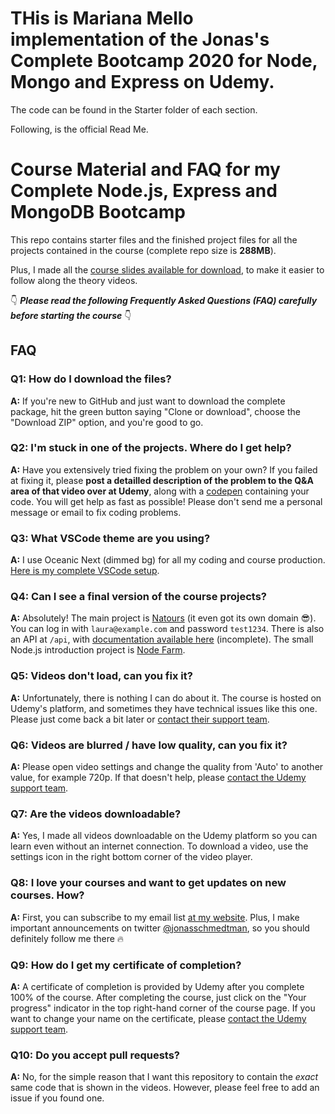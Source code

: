 # THis is Mariana Mello implementation of the Jonas's Complete Bootcamp 2020 for Node, Mongo and Express on Udemy.

The code can be found in the Starter folder of each section.

Following, is the official Read Me.

# Course Material and FAQ for my Complete Node.js, Express and MongoDB Bootcamp

This repo contains starter files and the finished project files for all the projects contained in the course (complete repo size is **288MB**).

Plus, I made all the [course slides available for download](theory-lectures.pdf), to make it easier to follow along the theory videos.

👇 **_Please read the following Frequently Asked Questions (FAQ) carefully before starting the course_** 👇

## FAQ

### Q1: How do I download the files?

**A:** If you're new to GitHub and just want to download the complete package, hit the green button saying "Clone or download", choose the "Download ZIP" option, and you're good to go.

### Q2: I'm stuck in one of the projects. Where do I get help?

**A:** Have you extensively tried fixing the problem on your own? If you failed at fixing it, please **post a detailled description of the problem to the Q&A area of that video over at Udemy**, along with a [codepen](https://codepen.io/pen/) containing your code. You will get help as fast as possible! Please don't send me a personal message or email to fix coding problems.

### Q3: What VSCode theme are you using?

**A:** I use Oceanic Next (dimmed bg) for all my coding and course production. [Here is my complete VSCode setup](vscode-setup.md).

### Q4: Can I see a final version of the course projects?

**A:** Absolutely! The main project is [Natours](https://www.natours.dev/) (it even got its own domain 😎). You can log in with `laura@example.com` and password `test1234`. There is also an API at `/api`, with [documentation available here](https://documenter.getpostman.com/view/4237486/S1LwxnaE?version=latest) (incomplete). The small Node.js introduction project is [Node Farm](https://node-farm.herokuapp.com/).

### Q5: Videos don't load, can you fix it?

**A:** Unfortunately, there is nothing I can do about it. The course is hosted on Udemy's platform, and sometimes they have technical issues like this one. Please just come back a bit later or [contact their support team](https://support.udemy.com/hc/en-us).

### Q6: Videos are blurred / have low quality, can you fix it?

**A:** Please open video settings and change the quality from 'Auto' to another value, for example 720p. If that doesn't help, please [contact the Udemy support team](https://support.udemy.com/hc/en-us).

### Q7: Are the videos downloadable?

**A:** Yes, I made all videos downloadable on the Udemy platform so you can learn even without an internet connection. To download a video, use the settings icon in the right bottom corner of the video player.

### Q8: I love your courses and want to get updates on new courses. How?

**A:** First, you can subscribe to my email list [at my website](http://codingheroes.io/newsletter). Plus, I make important announcements on twitter [@jonasschmedtman](https://twitter.com/jonasschmedtman), so you should definitely follow me there 🔥

### Q9: How do I get my certificate of completion?

**A:** A certificate of completion is provided by Udemy after you complete 100% of the course. After completing the course, just click on the "Your progress" indicator in the top right-hand corner of the course page. If you want to change your name on the certificate, please [contact the Udemy support team](https://support.udemy.com/hc/en-us).

### Q10: Do you accept pull requests?

**A:** No, for the simple reason that I want this repository to contain the _exact_ same code that is shown in the videos. However, please feel free to add an issue if you found one.
